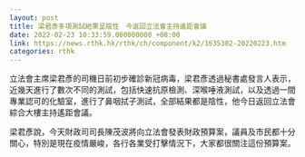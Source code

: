```yaml
---
layout: post
title: 梁君彥多項測試結果呈陰性　今返回立法會主持遙距會議
date: 2022-02-23 10:33:59.000000000 +08:00
link: https://news.rthk.hk/rthk/ch/component/k2/1635302-20220223.htm
categories: rthk
---
```


立法會主席梁君彥的司機日前初步確診新冠病毒，梁君彥透過秘書處發言人表示，近幾天進行了數次不同的測試，包括快速抗原檢測、深喉唾液測試，以及透過一間專業認可的化驗室，進行了鼻咽拭子測試，全部結果都是陰性，他今日返回立法會綜合大樓主持遙距會議。

梁君彥說，今天財政司司長陳茂波將向立法會發表財政預算案，議員及市民都十分關心，特別是現在疫情嚴峻，各行各業受打擊情況下，大家都很關注這份預算案。

